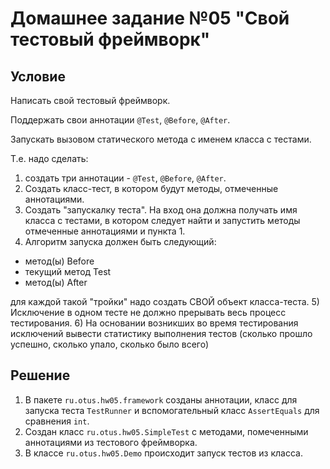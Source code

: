 # Домашнее задание №05 "Свой тестовый фреймворк"

## Условие
Написать свой тестовый фреймворк.

Поддержать свои аннотации `@Test`, `@Before`, `@After`.

Запускать вызовом статического метода с именем класса с тестами.

Т.е. надо сделать:
1) создать три аннотации - `@Test`, `@Before`, `@After`.
2) Создать класс-тест, в котором будут методы, отмеченные аннотациями.
3) Создать "запускалку теста". 
На вход она должна получать имя класса с тестами,
 в котором следует найти и запустить методы отмеченные аннотациями и пункта 1.
4) Алгоритм запуска должен быть следующий:
- метод(ы) Before
- текущий метод Test
- метод(ы) After

для каждой такой "тройки" надо создать СВОЙ объект класса-теста.
5) Исключение в одном тесте не должно прерывать весь процесс тестирования.
6) На основании возникших во время тестирования исключений 
вывести статистику выполнения тестов 
(сколько прошло успешно, сколько упало, сколько было всего) 

## Решение
1. В пакете `ru.otus.hw05.framework` созданы аннотации, класс для запуска теста
`TestRunner` и вспомогательный класс `AssertEquals` для сравнения `int`.
2. Создан класс `ru.otus.hw05.SimpleTest` с методами, помеченными аннотациями
из тестового фреймворка.
3. В классе `ru.otus.hw05.Demo` происходит запуск тестов из класса.